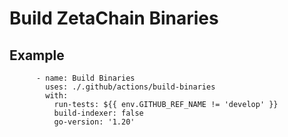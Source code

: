 # Build ZetaChain Binaries 

## Example 
```
      - name: Build Binaries
        uses: ./.github/actions/build-binaries
        with:
          run-tests: ${{ env.GITHUB_REF_NAME != 'develop' }}
          build-indexer: false
          go-version: '1.20'
```